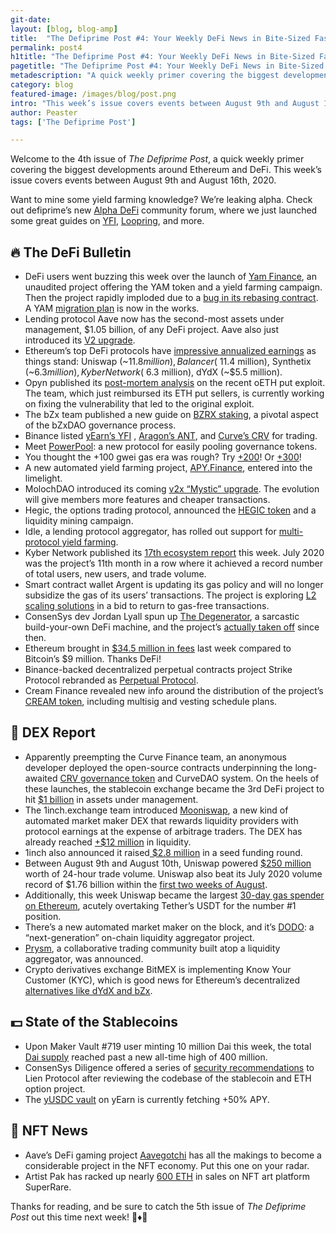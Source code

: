 ```yaml
---
git-date:
layout: [blog, blog-amp]
title:  "The Defiprime Post #4: Your Weekly DeFi News in Bite-Sized Fashion"
permalink: post4
h1title: "The Defiprime Post #4: Your Weekly DeFi News in Bite-Sized Fashion"
pagetitle: "The Defiprime Post #4: Your Weekly DeFi News in Bite-Sized Fashion"
metadescription: "A quick weekly primer covering the biggest developments around Ethereum and DeFi. This week’s issue covers events between August 9th and August 16th, 2020"
category: blog
featured-image: /images/blog/post.png
intro: "This week’s issue covers events between August 9th and August 16th, 2020"
author: Peaster
tags: ['The Defiprime Post']

---
```

Welcome to the 4th issue of _The Defiprime Post_, a quick weekly primer covering the biggest developments around Ethereum and DeFi. This week’s issue covers events between August 9th and August 16th, 2020.

Want to mine some yield farming knowledge? We’re leaking alpha. Check out defiprime’s new [Alpha DeFi](https://alpha.defiprime.com/c/yield-farming/6) community forum, where we just launched some great guides on [YFI](https://alpha.defiprime.com/t/yield-farming-with-yfi/93), [Loopring](https://alpha.defiprime.com/t/liquidity-mining-on-loopring-exchange/100), and more.


## 🔥 The DeFi Bulletin

*   DeFi users went buzzing this week over the launch of [Yam Finance](https://medium.com/@yamfinance/yam-finance-d0ad577250c7), an unaudited project offering the YAM token and a yield farming campaign. Then the project rapidly imploded due to a [bug in its rebasing contract](https://medium.com/@peckshield/yam-incident-root-cause-analysis-f3fb2213af53). A YAM [migration plan](https://medium.com/@yamfinance/yam-migration-plan-dc72ad49aca6) is now in the works.
*   Lending protocol Aave now has the second-most assets under management, $1.05 billion, of any DeFi project. Aave also just introduced its [V2 upgrade](https://medium.com/aave/aave-v2-the-seamless-finance-d52075d97a70).
*   Ethereum’s top DeFi protocols have [impressive annualized earnings](https://twitter.com/sassal0x/status/1292953501257969664) as things stand: Uniswap (~$11.8 million), Balancer (~$11.4 million), Synthetix (~$6.3 million), Kyber Network (~$6.3  million), dYdX (~$5.5 million).
*   Opyn published its [post-mortem analysis](https://medium.com/opyn/opyn-eth-put-exploit-post-mortem-1a009e3347a8) on the recent oETH put exploit. The team, which just reimbursed its ETH put sellers, is currently working on fixing the vulnerability that led to the original exploit.
*   The bZx team published a new guide on [BZRX staking](https://bzx.network/blog/staking-bzrx), a pivotal aspect of the bZxDAO governance process.
*   Binance listed [yEarn’s YFI](https://www.binance.com/en/support/articles/a2e3970cd7334b659d426e547f7bcea0) , [Aragon’s ANT](https://www.binance.com/en/support/articles/c6b2142d75684540a64575f64fc1a55f), and [Curve’s CRV](https://twitter.com/binance/status/1294099728112603136) for trading.
*   Meet [PowerPool](https://medium.com/@powerpoolcvp/power-pool-a-solution-for-accumulating-governance-power-in-ethereum-based-protocols-92e8c88f655e): a new protocol for easily pooling governance tokens.
*   You thought the +100 gwei gas era was rough? Try [+200](https://twitter.com/defiprime/status/1293551140622053376)! Or [+300](https://twitter.com/BobTheJimbo/status/1293862246750314496)!
*   A new automated yield farming project, [APY.Finance](https://medium.com/apy-finance/introducing-apy-finance-afb263c1e504), entered into the limelight.
*   MolochDAO introduced its coming [v2x “Mystic” upgrade](https://medium.com/lexdaoism/introducing-moloch-dao-v2x-mystic-ethereum-contract-upgrades-c7984801d4db). The evolution will give members more features and cheaper transactions.
*   Hegic, the options trading protocol, announced the [HEGIC token](https://medium.com/hegic/announcing-hegic-token-liquidity-mining-utilization-rewards-and-staking-d1dd6605f2cd) and a liquidity mining campaign.
*   Idle, a lending protocol aggregator, has rolled out support for [multi-protocol yield farming](https://twitter.com/idlefinance/status/1294050710787633152).
*   Kyber Network published its [17th ecosystem report](https://blog.kyber.network/kyber-ecosystem-report-17-32d0d3a2557a) this week. July 2020 was the project’s 11th month in a row where it achieved a record number of total users, new users, and trade volume.
*   Smart contract wallet Argent is updating its gas policy and will no longer subsidize the gas of its users’ transactions. The project is exploring [L2 scaling solutions](https://www.argent.xyz/blog/gas-fair-use-policy-update/) in a bid to return to gas-free transactions.
*   ConsenSys dev Jordan Lyall spun up [The Degenerator](https://twitter.com/JordanLyall/status/1294466755692081152), a sarcastic build-your-own DeFi machine, and the project’s [actually taken off](https://twitter.com/decryptmedia/status/1294681022941011972) since then.
*   Ethereum brought in [$34.5 million in fees](https://twitter.com/lawmaster/status/1294511052382756865) last week compared to Bitcoin’s $9 million. Thanks DeFi!
*   Binance-backed decentralized perpetual contracts project Strike Protocol rebranded as [Perpetual Protocol](https://medium.com/@perpetualprotocol/strike-protocol-is-now-perpetual-protocol-5ceb4123ff4e).
*   Cream Finance revealed new info around the distribution of the project’s [CREAM token](https://medium.com/cream-finance/cream-token-and-protocol-plans-d44bed69710c), including multisig and vesting schedule plans.


## 💱 DEX Report

*   Apparently preempting the Curve Finance team, an anonymous developer deployed the open-source contracts underpinning the long-awaited [CRV governance token](https://decrypt.co/38708/anonymous-defi-user-deploys-curve-crv-token-early) and CurveDAO system. On the heels of these launches, the stablecoin exchange became the 3rd DeFi project to hit [$1 billion](https://www.theblockcrypto.com/linked/75014/curve-becomes-third-defi-protocol-to-hit-1-billion-in-total-value-locked) in assets under management.
*   The 1inch.exchange team introduced [Mooniswap](https://medium.com/@1inch.exchange/1inch-revolutionizes-automated-market-maker-amm-segment-with-mooniswap-e068c20d94c), a new kind of automated market maker DEX that rewards liquidity providers with protocol earnings at the expense of arbitrage traders. The DEX has already reached [+$12 million](https://twitter.com/mooniswap/status/1294003875133956096) in liquidity.
*   1inch also announced it raised[ $2.8 million](https://www.coindesk.com/dex-1inch-2-8m-from-binance-galaxy) in a seed funding round.
*   Between August 9th and August 10th, Uniswap powered [$250 million](https://twitter.com/haydenzadams/status/1292899425489162245) worth of 24-hour trade volume. Uniswap also beat its July 2020 volume record of $1.76 billion within the [first two weeks of August](https://www.coindesk.com/august-uniswap-trading-record-volume-two-weeks-billion).
*   Additionally, this week Uniswap became the largest [30-day gas spender on Ethereum](https://ethgasstation.info/index.php), acutely overtaking Tether’s USDT for the number #1 position.
*   There’s a new automated market maker on the block, and it’s  [DODO](https://medium.com/dodoex/dodo-a-revolution-in-on-chain-liquidity-7bc339b9d391): a “next-generation” on-chain liquidity aggregator project.
*   [Prysm](https://medium.com/@prysm/announcing-prysm-14d76f11681), a collaborative trading community built atop a liquidity aggregator, was announced.
*   Crypto derivatives exchange BitMEX is implementing Know Your Customer (KYC), which is good news for Ethereum’s decentralized [alternatives like dYdX and bZx](https://twitter.com/defiprime/status/1294093324551196672).


## 💵 State of the Stablecoins



*   Upon Maker Vault #719 user minting 10 million Dai this week, the total [Dai supply](https://twitter.com/sassal0x/status/1292701185766383616) reached past a new all-time high of 400 million.
*   ConsenSys Diligence offered a series of [security recommendations](https://twitter.com/ConsenSysAudits/status/1292884759903973379) to Lien Protocol after reviewing the codebase of the stablecoin and ETH option project.
*   The [yUSDC vault](https://twitter.com/iearnfinance/status/1294833081870843907) on yEarn is currently fetching +50% APY.


## 💎 NFT News



*   Aave’s DeFi gaming project [Aavegotchi](https://twitter.com/ljxie/status/1294669874736717824) has all the makings to become a considerable project in the NFT economy. Put this one on your radar.
*   Artist Pak has racked up nearly [600 ETH](https://twitter.com/SuperRare_co/status/1294314398639697921) in sales on NFT art platform SuperRare.


Thanks for reading, and be sure to catch the 5th issue of _The_ _Defiprime Post_ out this time next week! 👋♦️👋
